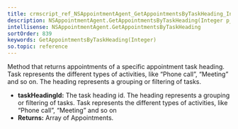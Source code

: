 ```yaml
---
title: crmscript_ref_NSAppointmentAgent_GetAppointmentsByTaskHeading_Integer_p_0
description: NSAppointmentAgent.GetAppointmentsByTaskHeading(Integer p_0)
intellisense: NSAppointmentAgent.GetAppointmentsByTaskHeading
sortOrder: 839
keywords: GetAppointmentsByTaskHeading(Integer)
so.topic: reference
---
```



Method that returns appointments of a specific appointment task heading. Task represents the different types of activities, like “Phone call”, “Meeting” and so on. The heading represents a grouping or filtering of tasks.



* **taskHeadingId:** The task heading id. The heading represents a grouping or filtering of tasks. Task represents the different types of activities, like “Phone call”, “Meeting” and so on
* **Returns:** Array of Appointments.



